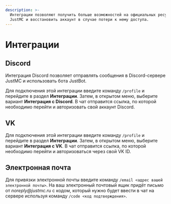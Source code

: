 ```yaml
---
description: >-
  Интеграции позволяют получить больше возможностей на официальных ресурсах
  JustMC и восстановить аккаунт в случае потери к нему доступа.
---
```


# Интеграции

## Discord

Интеграция Discord позволяет отправлять сообщения в Discord-сервере JustMC и использовать бота JustBot.

Для подключения этой интеграции введите команду `/profile` и перейдите в раздел **Интеграции**. Затем, в открытом меню, выберите вариант **Интеграция с Discord**. В чат отправится ссылка, по которой необходимо перейти и авторизовать свой аккаунт Discord.

## VK

Для подключения этой интеграции введите команду `/profile` и перейдите в раздел **Интеграции**. Затем, в открытом меню, выберите вариант **Интеграция с VK**. В чат отправится ссылка, по которой необходимо перейти и авторизоваться через свой VK ID.

## Электронная почта

Для привязки электронной почты введите команду `/email <адрес вашей электронной почты>`. На ваш электронный почтовый ящик придёт письмо от _noreply@justmc.ru_ с кодом, который нужно будет ввести в чат на сервере используя команду `/code <код подтверждения>`.
